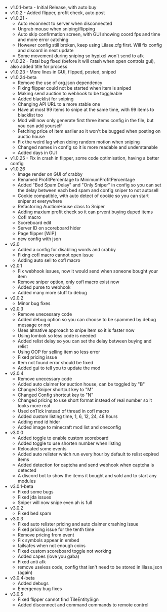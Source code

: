 - v1.0.1-beta - Initial Release, with auto buy
- v1.0.2 - Added flipper, profit check, auto post
- v1.0.21 -
    - Auto reconnect to server when disconnected
    - Ungrab mouse when sniping/flipping
    - Auto skip confirmation screen, with GUI showing coord fps and time and more error catching
    - However config still broken, keep using Lilase.cfg first. Will fix config and discord in next update
    - Some movement during sniping so hypixel won't send to afk
- v1.0.22 - Fatal bug fixed (before it will crash when open controls gui), also added title for process
- v1.0.23 - More lines in GUI, flipped, posted, sniped
- v1.0.24-beta
    - Remove the use of org.json dependency
    - Fixing flipper could not be started when item is sniped
    - Making send auction to webhook to be toggleable
    - Added blacklist for sniping
    - Changing API URL to a more stable one
    - Have at most 99 items to snipe at the same time, with 99 items to blacklist too
    - Mod will now only generate first three items config in the file, but you can add yourself
    - Fetching price of item earlier so it won't be bugged when posting on auctio house
    - Fix the weird lag when doing random motion when sniping
    - Changed names in config so it is more readable and understanable
    - Added days in GUI
- v1.0.25 - Fix in crash in flipper, some code optimisation, having a better config
- v1.0.26 
    - Image render on GUI of crabby
    - Renamed ProfitPercentage to MinimumProfitPercentage
    - Added "Bed Spam Delay" and "Only Sniper" in config so you can set the delay between each bed spam and config sniper to not autosell
    - Cookie compatible, with auto detect of cookie so you can start sniper at everywhere
    - Refactoring AuctionHouse class to Sniper
    - Adding maxium profit check so it can prvent buying duped items
    - Cofl macro
    - Scoreboard edit
    - Server ID on scoreboard hider
    - Page flipper [WIP]
    - new config with json
- v2.0
    - Added a config for disabling words and crabby
    - Fixing cofl macro cannot open issue
    - Adding auto sell to cofl macro
- v2.0.1
    - Fix webhook issues, now it would send when soneone bought your item
    - Remove sniper option, only cofl macro exist now
    - Added purse to webhook
    - Added many more stuff to debug
- v2.0.2
    - Minor bug fixes
- v2.0.3
    - Remove unecessary code
    - Added debug option so you can choose to be spammed by debug message or not
    - Uses altnative approach to snipe item so it is faster now
    - Using lombok so less code is needed
    - Added relist delay so you can set the delay between buying and relist
    - Using OOP for selling item so less error
    - Fixed pricing issue
    - Item not found error should be fixed
    - Added gui to tell you to update the mod
- v2.0.4
    - Remove unecessary code
    - Added auto claimer for auction house, can be toggled by "B"
    - Changed Sniper shortcut key to "M"
    - Changed Config shortcut key to "N"
    - Changed pricing to use short format instead of real number so it looks more real
    - Used onTick instead of thread in cofl macro
    - Added custom listing time, 1, 6, 12, 24, 48 hours
    - Adding mod id hider
    - Added image to minecraft mod list and oneconfig
- v3.0.0
    - Added toggle to enable custom scoreboard
    - Added toggle to use shorten number when listing
    - Relocated some events
    - Added auto relister which run every hour by default to relist expired items
    - Added detection for captcha and send webhook when captcha is detected
    - A discord bot to show the items it bought and sold and to start any modules
- v3.0.1-beta
    - Fixed some bugs
    - Fixed jda issues 
    - Sniper will now snipe even ah is full
- v3.0.2
    - Fixed bed spam
- v3.0.3
    - Fixed auto relister pricing and auto claimer crashing issue
    - Fixed pricing issue for the tenth time
    - Remove pricing from event
    - Fix symbols appear in embed
    - failsafes when not enough coins
    - Fixed custom scoreboard toggle not working
    - Added capes (love you gaba)
    - Fixed anti afk
    - remove useless code, config that isn't need to be stored in lilase.json (again)
- v3.0.4-beta
    - Added debugs
    - Emergency bug fixes
- v3.0.5
    - Fixed flipper cannot find TileEntitySign
    - Added disconnect and command commands to remote control